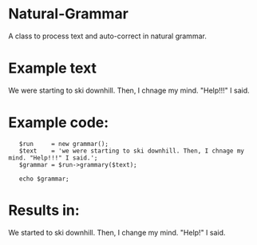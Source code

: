 # Natural-Grammar

A class to process text and auto-correct in natural grammar.

# Example text

We were starting to ski downhill. Then, I chnage my mind. "Help!!!" I said.

# Example code:
       $run     = new grammar();
       $text    = 'we were starting to ski downhill. Then, I chnage my mind. "Help!!!" I said.';
       $grammar = $run->grammary($text);
       
       echo $grammar;


# Results in: 

We started to ski downhill. Then, I change my mind. "Help!" I said.

